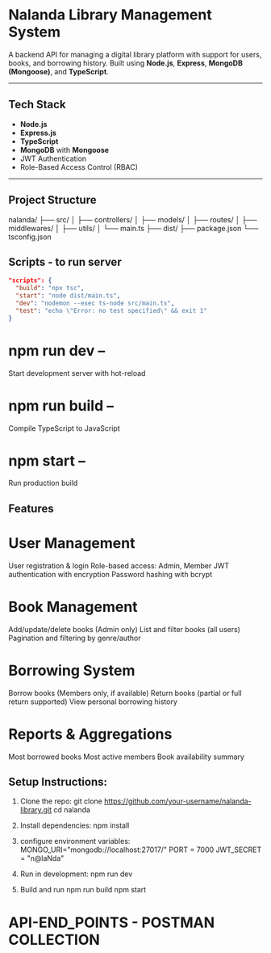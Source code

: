# Nalanda Library Management System

A backend API for managing a digital library platform with support for users, books, and borrowing history. Built using **Node.js**, **Express**, **MongoDB (Mongoose)**, and **TypeScript**.

---

## Tech Stack

- **Node.js**
- **Express.js**
- **TypeScript**
- **MongoDB** with **Mongoose**
- JWT Authentication
- Role-Based Access Control (RBAC)

---

## Project Structure

nalanda/
├── src/
│ ├── controllers/
│ ├── models/
│ ├── routes/
│ ├── middlewares/
│ ├── utils/
│ └── main.ts
├── dist/
├── package.json
└── tsconfig.json

## Scripts - to run server

```json
"scripts": {
  "build": "npx tsc",
  "start": "node dist/main.ts",
  "dev": "nodemon --exec ts-node src/main.ts",
  "test": "echo \"Error: no test specified\" && exit 1"
}

```

# npm run dev –

Start development server with hot-reload

# npm run build –

Compile TypeScript to JavaScript

# npm start –

Run production build

## Features

# User Management

User registration & login
Role-based access: Admin, Member
JWT authentication with encryption
Password hashing with bcrypt

# Book Management

Add/update/delete books (Admin only)
List and filter books (all users)
Pagination and filtering by genre/author

# Borrowing System

Borrow books (Members only, if available)
Return books (partial or full return supported)
View personal borrowing history

# Reports & Aggregations

Most borrowed books
Most active members
Book availability summary

## Setup Instructions:

1. Clone the repo:
   git clone https://github.com/your-username/nalanda-library.git
   cd nalanda

2. Install dependencies:
   npm install

3. configure environment variables:
   MONGO_URI="mongodb://localhost:27017/"
   PORT = 7000
   JWT_SECRET = "n@laNda"

4. Run in development:
   npm run dev

5. Build and run
   npm run build
   npm start

# API-END_POINTS - POSTMAN COLLECTION
